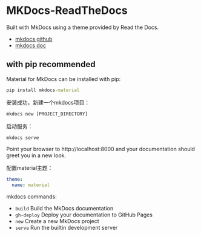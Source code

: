 # MKDocs-ReadTheDocs
Built with MkDocs using a theme provided by Read the Docs.


- [mkdocs github](https://github.com/squidfunk/mkdocs-material)
- [mkdocs doc](https://squidfunk.github.io/mkdocs-material/)

## with pip recommended

Material for MkDocs can be installed with pip:
``` cmd
pip install mkdocs-material
```
安装成功，新建一个mkdocs项目：
``` cmd
mkdocs new [PROJECT_DIRECTORY]
```
启动服务：
``` cmd
mkdocs serve
```
Point your browser to http://localhost:8000 and your documentation should greet you in a new look. 

配置material主题：
``` yml
theme:
  name: material
```

mkdocs commands:

-  `build`      Build the MkDocs documentation
-  `gh-deploy`  Deploy your documentation to GitHub Pages
-  `new`        Create a new MkDocs project
-  `serve`      Run the builtin development server